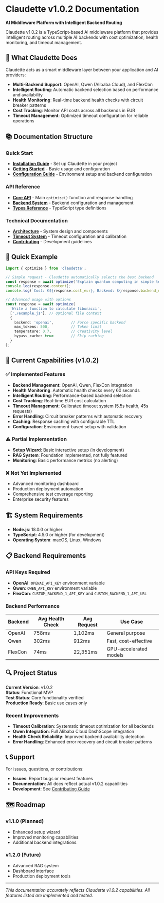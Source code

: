 # Claudette v1.0.2 Documentation

**AI Middleware Platform with Intelligent Backend Routing**

Claudette v1.0.2 is a TypeScript-based AI middleware platform that provides intelligent routing across multiple AI backends with cost optimization, health monitoring, and timeout management.

## 🎯 What Claudette Does

Claudette acts as a smart middleware layer between your application and AI providers:

- **Multi-Backend Support**: OpenAI, Qwen (Alibaba Cloud), and FlexCon
- **Intelligent Routing**: Automatic backend selection based on performance and availability
- **Health Monitoring**: Real-time backend health checks with circuit breaker patterns
- **Cost Tracking**: Monitor API costs across all backends in EUR
- **Timeout Management**: Optimized timeout configuration for reliable operations

## 📚 Documentation Structure

### Quick Start
- **[Installation Guide](guides/installation.md)** - Set up Claudette in your project
- **[Getting Started](guides/getting-started.md)** - Basic usage and configuration
- **[Configuration Guide](guides/configuration.md)** - Environment setup and backend configuration

### API Reference  
- **[Core API](api/core-api.md)** - Main `optimize()` function and response handling
- **[Backend System](api/backends.md)** - Backend configuration and management
- **[Types Reference](api/types.md)** - TypeScript type definitions

### Technical Documentation
- **[Architecture](technical/architecture.md)** - System design and components
- **[Timeout System](technical/timeout-management.md)** - Timeout configuration and calibration
- **[Contributing](technical/contributing.md)** - Development guidelines

## 🚀 Quick Example

```typescript
import { optimize } from 'claudette';

// Simple request - Claudette automatically selects the best backend
const response = await optimize('Explain quantum computing in simple terms');
console.log(response.content);
console.log(`Cost: €${response.cost_eur}, Backend: ${response.backend_used}`);

// Advanced usage with options
const response = await optimize(
  'Write a function to calculate fibonacci',
  ['./example.js'], // Optional file context
  {
    backend: 'openai',        // Force specific backend
    max_tokens: 500,          // Token limit
    temperature: 0.7,         // Creativity level
    bypass_cache: true        // Skip caching
  }
);
```

## 🔧 Current Capabilities (v1.0.2)

### ✅ **Implemented Features**
- **Backend Management**: OpenAI, Qwen, FlexCon integration
- **Health Monitoring**: Automatic health checks every 60 seconds
- **Intelligent Routing**: Performance-based backend selection
- **Cost Tracking**: Real-time EUR cost calculation
- **Timeout Management**: Calibrated timeout system (5.5s health, 45s requests)
- **Error Handling**: Circuit breaker patterns with automatic recovery
- **Caching**: Response caching with configurable TTL
- **Configuration**: Environment-based setup with validation

### ⚠️ **Partial Implementation**
- **Setup Wizard**: Basic interactive setup (in development)
- **RAG System**: Foundation implemented, not fully featured
- **Monitoring**: Basic performance metrics (no alerting)

### ❌ **Not Yet Implemented**  
- Advanced monitoring dashboard
- Production deployment automation
- Comprehensive test coverage reporting
- Enterprise security features

## 🏗️ System Requirements

- **Node.js**: 18.0.0 or higher
- **TypeScript**: 4.5.0 or higher (for development)
- **Operating System**: macOS, Linux, Windows

## 📋 Backend Requirements

### API Keys Required
- **OpenAI**: `OPENAI_API_KEY` environment variable
- **Qwen**: `QWEN_API_KEY` environment variable  
- **FlexCon**: `CUSTOM_BACKEND_1_API_KEY` and `CUSTOM_BACKEND_1_API_URL`

### Backend Performance
| Backend | Avg Health Check | Avg Request | Use Case |
|---------|------------------|-------------|----------|
| OpenAI  | 758ms           | 1,102ms     | General purpose |
| Qwen    | 302ms           | 912ms       | Fast, cost-effective |
| FlexCon | 74ms            | 22,351ms    | GPU-accelerated models |

## 🔍 Project Status

**Current Version**: v1.0.2  
**Status**: Functional MVP  
**Test Status**: Core functionality verified  
**Production Ready**: Basic use cases only

### Recent Improvements
- **Timeout Calibration**: Systematic timeout optimization for all backends
- **Qwen Integration**: Full Alibaba Cloud DashScope integration  
- **Health Check Reliability**: Improved backend availability detection
- **Error Handling**: Enhanced error recovery and circuit breaker patterns

## 📞 Support

For issues, questions, or contributions:
- **Issues**: Report bugs or request features
- **Documentation**: All docs reflect actual v1.0.2 capabilities
- **Development**: See [Contributing Guide](technical/contributing.md)

## 🗺️ Roadmap

### v1.1.0 (Planned)
- Enhanced setup wizard
- Improved monitoring capabilities  
- Additional backend integrations

### v1.2.0 (Future)
- Advanced RAG system
- Dashboard interface
- Production deployment tools

---

*This documentation accurately reflects Claudette v1.0.2 capabilities. All features listed are implemented and tested.*